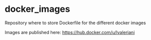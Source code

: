 # docker_images
Repository where to store Dockerfile for the different docker images

Images are published here: https://hub.docker.com/u/lvaleriani
